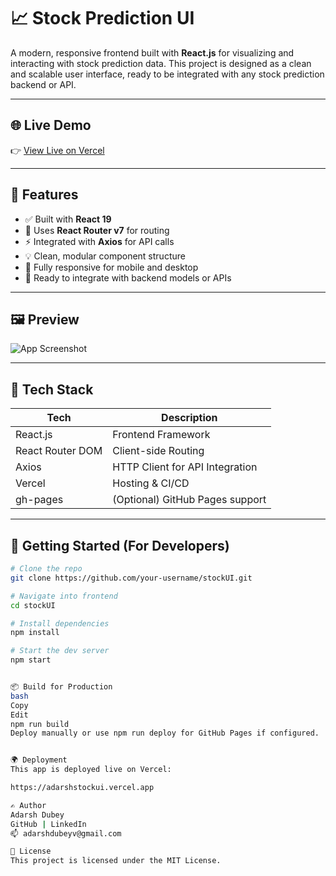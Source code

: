 # 📈 Stock Prediction UI

A modern, responsive frontend built with **React.js** for visualizing and interacting with stock prediction data. This project is designed as a clean and scalable user interface, ready to be integrated with any stock prediction backend or API.

---

## 🌐 Live Demo

👉 [View Live on Vercel](https://adarshstockui.vercel.app)

---

## 🚀 Features

- ✅ Built with **React 19**
- 🧭 Uses **React Router v7** for routing
- ⚡ Integrated with **Axios** for API calls
- 💡 Clean, modular component structure
- 📱 Fully responsive for mobile and desktop
- 🌈 Ready to integrate with backend models or APIs

---
## 🖼️ Preview

![App Screenshot]([https://via.placeholder.com/1000x500.png?text=Stock+UI+Preview](https://github.com/Adarsh841412/stockUI/blob/main/Screenshot%202025-07-05%20194043.png))


---

## 🔧 Tech Stack

| Tech             | Description                      |
|------------------|----------------------------------|
| React.js         | Frontend Framework               |
| React Router DOM | Client-side Routing              |
| Axios            | HTTP Client for API Integration  |
| Vercel           | Hosting & CI/CD                  |
| gh-pages         | (Optional) GitHub Pages support  |

---

## 🚀 Getting Started (For Developers)

```bash
# Clone the repo
git clone https://github.com/your-username/stockUI.git

# Navigate into frontend
cd stockUI

# Install dependencies
npm install

# Start the dev server
npm start


📦 Build for Production
bash
Copy
Edit
npm run build
Deploy manually or use npm run deploy for GitHub Pages if configured.


🌍 Deployment
This app is deployed live on Vercel:

https://adarshstockui.vercel.app

✍️ Author
Adarsh Dubey
GitHub | LinkedIn
📫 adarshdubeyv@gmail.com

📜 License
This project is licensed under the MIT License.
